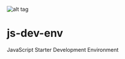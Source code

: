 ![alt tag](https://travis-ci.org/konyks/js-dev-env.svg?branch=master)
# js-dev-env
JavaScript Starter Development Environment

